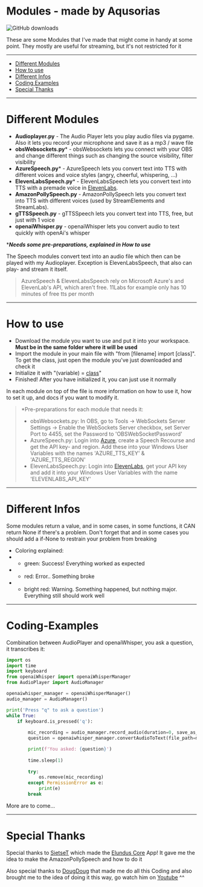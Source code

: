 # Modules - made by Aqusorias

![GitHub downloads](https://img.shields.io/github/downloads/Aqusorias/Coding-Utils/total?style=flat-square)

These are some Modules that I've made that might come in handy at some point. They mostly are useful for streaming, but it's not restricted for it

---

- [Different Modules](https://github.com/Aqusorias/Coding-Utils#different-modules)
- [How to use](https://github.com/Aqusorias/Coding-Utils#how-to-use)
- [Different Infos](https://github.com/Aqusorias/Coding-Utils#different-infos)
- [Coding Examples](https://github.com/Aqusorias/Coding-Utils#coding-examples)
- [Special Thanks](https://github.com/Aqusorias/Coding-Utils#special-thanks)

---

# Different Modules
- **Audioplayer.py** - The Audio Player lets you play audio files via pygame. Also it lets you record your microphone and save it as a mp3 / wave file
- **obsWebsockets.py*** - obsWebsockets lets you connect with your OBS and change different things such as changing the source visibility, filter visibility
- **AzureSpeech.py*** - AzureSpeech lets you convert text into TTS with different voices and voice styles (angry, cheerful, whispering, ...)
- **ElevenLabsSpeech.py*** - ElevenLabsSpeech lets you convert text into TTS with a premade voice in [ElevenLabs](https://elevenlabs.io).
- **AmazonPollySpeech.py** - AmazonPollySpeech lets you convert text into TTS with different voices (used by StreamElements and StreamLabs).
- **gTTSSpeech.py** - gTTSSpeech lets you convert text into TTS, free, but just with 1 voice
- **openaiWhisper.py** - openaiWhisper lets you convert audio to text quickly with openAi's whisper

****Needs some pre-preparations, explained in How to use*** 

The Speech modules convert text into an audio file which then can be played with my Audioplayer. Exception is ElevenLabsSpeech, that also can play- and stream it itself.

> AzureSpeech & ElevenLabsSpeech rely on Microsoft Azure's and ElevenLab's API, which aren't free. 11Labs for example only has 10 minutes of free tts per month


---

# How to use
- Download the module you want to use and put it into your workspace. **Must be in the same folder where it will be used**
- Import the module in your main file with "from [filename] import [class]". To get the class, just open the module you've just downloaded and check it
- Initialize it with "(variable) = [class]()"
- Finished! After you have initialized it, you can just use it normally

In each module on top of the file is more information on how to use it, how to set it up, and docs if you want to modify it.

> *Pre-preparations for each module that needs it:
> - obsWebsockets.py: In OBS, go to Tools -> WebSockets Server Settings -> Enable the WebSockets Server checkbox, set Server Port to 4455, set the Password to 'OBSWebSocketPassword'
> - AzureSpeech.py: Login into [Azure](https://azure.microsoft.com/en-us/products/ai-services/ai-speech), create a Speech Recourse and get the API key- and region. Add these into your Windows User Variables with the names 'AZURE_TTS_KEY' & 'AZURE_TTS_REGION'
> - ElevenLabsSpeech.py: Login into [ElevenLabs](https://elevenlabs.io), get your API key and add it into your Windows User Variables with the name 'ELEVENLABS_API_KEY'

---

# Different Infos

Some modules return a value, and in some cases, in some functions, it CAN return None if there's a problem. Don't forget that and in some cases you should add a if-None to restrain your problem from breaking

- Coloring explained: 
- - green: Success! Everything worked as expected
- - red: Error.. Something broke
- - bright red: Warning. Something happened, but nothing major. Everything still should work well

---

# Coding-Examples

Combination between AudioPlayer and openaiWhisper, you ask a question, it transcribes it:
```py
import os
import time
import keyboard
from openaiWhisper import openaiWhisperManager
from AudioPlayer import AudioManager

openaiwhisper_manager = openaiWhisperManager()
audio_manager = AudioManager()

print('Press "q" to ask a question')
while True:
    if keyboard.is_pressed('q'):
        
        mic_recording = audio_manager.record_audio(duration=0, save_as_wave=False)
        question = openaiwhisper_manager.convertAudioToText(file_path=mic_recording, model="base")

        print(f'You asked: {question}')
        
        time.sleep(1)
        
        try:
            os.remove(mic_recording)
        except PermissionError as e:
            print(e)
        break
```

More are to come...

---

# Special Thanks

Special thanks to [SietseT](https://github.com/SietseT) which made the [Elundus Core](https://github.com/SietseT/ElundusCoreApp) App! It gave me the idea to make the AmazonPollySpeech and how to do it

Also special thanks to [DougDoug](https://github.com/DougDougGithub) that made me do all this Coding and also brought me to the idea of doing it this way, go watch him on [Youtube](https://www.youtube.com/@DougDoug) ^^